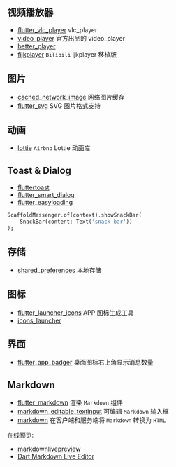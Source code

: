 ## 视频播放器

- [flutter_vlc_player](https://pub.dev/packages/flutter_vlc_player) vlc_player
- [video_player](https://pub.dev/packages/video_player) 官方出品的 video_player
- [better_player](https://pub.dev/packages/better_player)
- [fijkplayer](https://pub.dev/packages/fijkplayer) `Bilibili` ijkplayer 移植版

## 图片

- [cached_network_image](https://pub.dev/packages/cached_network_image) 网络图片缓存
- [flutter_svg](https://pub.dev/packages/flutter_svg) SVG 图片格式支持

## 动画

- [lottie](https://pub.dev/packages/lottie) `Airbnb` Lottie 动画库

## Toast & Dialog

- [fluttertoast](https://pub.dev/packages/fluttertoast)
- [flutter_smart_dialog](https://pub.dev/packages/flutter_smart_dialog)
- [flutter_easyloading](https://pub.dev/packages/flutter_easyloading)

```dart
ScaffoldMessenger.of(context).showSnackBar(
	SnackBar(content: Text('snack bar'))
);
```

## 存储

- [shared_preferences](https://pub.dev/packages/shared_preferences) 本地存储

## 图标

- [flutter_launcher_icons](https://pub.dev/packages/flutter_launcher_icons) APP 图标生成工具
- [icons_launcher](https://pub.dev/packages/icons_launcher)

## 界面

- [flutter_app_badger](https://pub.dev/packages/flutter_app_badger) 桌面图标右上角显示消息数量

## Markdown

- [flutter_markdown](https://pub.dev/packages/flutter_markdown) 渲染 `Markdown` 组件
- [markdown_editable_textinput](https://pub.dev/packages/markdown_editable_textinput) 可编辑 `Markdown` 输入框
- [markdown](https://pub.dev/packages/markdown) 在客户端和服务端将 `Markdown` 转换为 `HTML`

在线预览:

- [markdownlivepreview](https://markdownlivepreview.com/)
- [Dart Markdown Live Editor](https://dart-lang.github.io/markdown/)